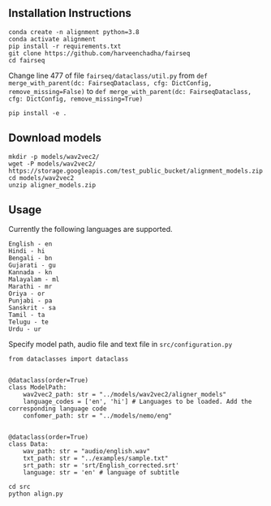 ## Installation Instructions 

```
conda create -n alignment python=3.8
conda activate alignment
pip install -r requirements.txt 
git clone https://github.com/harveenchadha/fairseq
cd fairseq
```
Change line $477$ of file `fairseq/dataclass/util.py` from `def merge_with_parent(dc: FairseqDataclass, cfg: DictConfig, remove_missing=False)` to `def merge_with_parent(dc: FairseqDataclass, cfg: DictConfig, remove_missing=True)`

`pip install -e .`

## Download models
```
mkdir -p models/wav2vec2/
wget -P models/wav2vec2/ https://storage.googleapis.com/test_public_bucket/alignment_models.zip 
cd models/wav2vec2 
unzip aligner_models.zip
```

## Usage

Currently the following languages are supported.
```
English - en
Hindi - hi
Bengali - bn
Gujarati - gu
Kannada - kn
Malayalam - ml
Marathi - mr
Oriya - or
Punjabi - pa
Sanskrit - sa
Tamil - ta
Telugu - te
Urdu - ur
```

Specify model path, audio file and text file in `src/configuration.py` 

```{python}
from dataclasses import dataclass


@dataclass(order=True)
class ModelPath:
    wav2vec2_path: str = "../models/wav2vec2/aligner_models"
    language_codes = ['en', 'hi'] # Languages to be loaded. Add the corresponding language code
    confomer_path: str = "../models/nemo/eng"


@dataclass(order=True)
class Data:
    wav_path: str = "audio/english.wav"
    txt_path: str = "../examples/sample.txt"
    srt_path: str = 'srt/English_corrected.srt'
    language: str = 'en' # language of subtitle
```

```
cd src
python align.py
```
